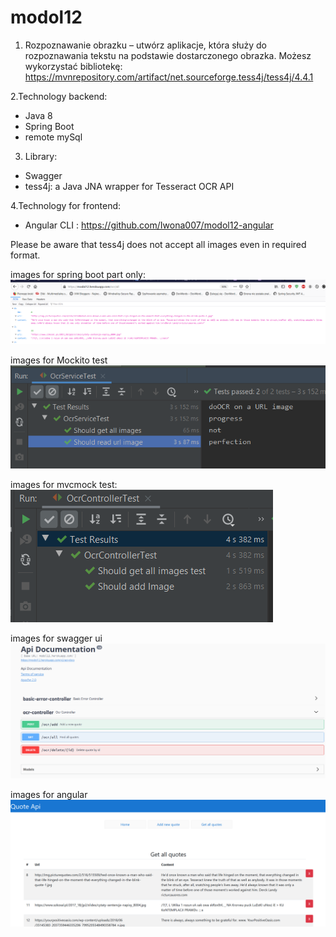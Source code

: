 # modol12

1. Rozpoznawanie obrazku – utwórz aplikacje, która służy do rozpoznawania 
tekstu na podstawie dostarczonego obrazka. Możesz wykorzystać bibliotekę: 
https://mvnrepository.com/artifact/net.sourceforge.tess4j/tess4j/4.4.1

2.Technology backend:
 - Java 8
 - Spring Boot
 - remote mySql
 
 3. Library:
 - Swagger
 - tess4j: a Java JNA wrapper for Tesseract OCR API
 
 4.Technology for frontend:
 - Angular CLI : https://github.com/Iwona007/modol12-angular

 Please be aware that tess4j does not accept all images even in required format.
 
images for spring boot part only: 
![img](https://github.com/Iwona007/modol12/blob/master/src/main/resources/img/heroku-all.PNG)

images for Mockito test
![img](https://github.com/Iwona007/modol12/blob/master/src/main/resources/img/mock-test.PNG)

images for mvcmock test:
![img](https://github.com/Iwona007/modol12/blob/master/src/main/resources/img/mvcMock-test.PNG)

images for swagger ui
![img](https://github.com/Iwona007/modol12/blob/master/src/main/resources/img/swagger-ui.PNG)

images for angular 
![img](https://github.com/Iwona007/modol12/blob/master/src/main/resources/img/angular-all.PNG)
